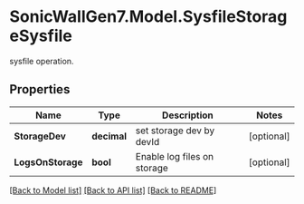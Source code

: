# SonicWallGen7.Model.SysfileStorageSysfile
sysfile operation.

## Properties

Name | Type | Description | Notes
------------ | ------------- | ------------- | -------------
**StorageDev** | **decimal** | set storage dev by devId | [optional] 
**LogsOnStorage** | **bool** | Enable log files on storage | [optional] 

[[Back to Model list]](../README.md#documentation-for-models) [[Back to API list]](../README.md#documentation-for-api-endpoints) [[Back to README]](../README.md)

